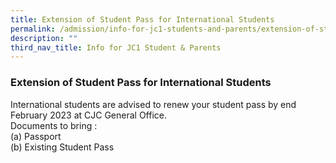 ```yaml
---
title: Extension of Student Pass for International Students
permalink: /admission/info-for-jc1-students-and-parents/extension-of-student-pass-for-international-students/
description: ""
third_nav_title: Info for JC1 Student & Parents
---
```

### **Extension of Student Pass for International Students**
International students are advised to renew your student pass by end February 2023 at CJC General Office.<br>
Documents to bring :<br>
(a) Passport<br>
(b) Existing Student Pass